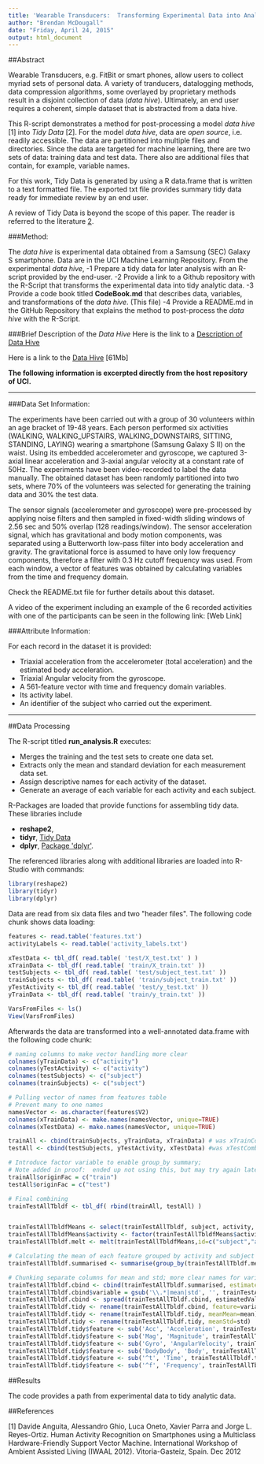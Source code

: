 ```yaml
---
title: 'Wearable Transducers:  Transforming Experimental Data into Analytic Data'
author: "Brendan McDougall"
date: "Friday, April 24, 2015"
output: html_document
---
```


##Abstract

Wearable Transducers, e.g. FitBit or smart phones, allow users to collect myriad sets of personal data.  A variety of tranducers, datalogging methods, data compression algorithms, some overlayed by proprietary methods result in a disjoint collection of data (*data hive*).  Ultimately, an end user requires a coherent, simple dataset that is abstracted from a data hive.

This R-script demonstrates a method for post-processing a model *data hive* [1] into *Tidy Data* [2].  For the model *data hive*, data are *open source*, i.e. readily accessible.  The data are partitioned into multiple files and directories.  Since the data are targeted for machine learning, there are two sets of data: training data and test data.  There also are additional files that contain, for example, variable names.

For this work, Tidy Data is generated by using a R data.frame that is written to a text formatted file.  The exported txt file provides summary tidy data ready for immediate review by an end user.

A review of Tidy Data is beyond the scope of this paper.  The reader is referred to the literature [2](https://www.google.com/url?sa=t&rct=j&q=&esrc=s&source=web&cd=2&cad=rja&uact=8&ved=0CCcQFjAB&url=http%3A%2F%2Fwww.jstatsoft.org%2Fv59%2Fi10%2Fpaper&ei=eSE9VfX3DIa4oQSA-IGQAQ&usg=AFQjCNFKII3Uv4EjwO-x6tt2F1zLHb_pkw).

###Method:

The *data hive* is experimental data obtained from a Samsung (SEC) Galaxy S smartphone.  Data
are in the UCI Machine Learning Repository.  From the experimental *data hive*, 
-1  Prepare a tidy data for later analysis with an R-script provided by the end-user.
-2  Provide a link to a Github repository with the R-Script that transforms the experimental data
into tidy analytic data.
-3  Provide a code book titled **CodeBook.md** that describes data, variables, and transformations of
the *data hive*.  (This file)
-4  Provide a README.md in the GitHub Repository that explains the method to post-process the *data hive* with the R-Script.  

###Brief Description of the *Data Hive*
Here is the link to a [Description of Data Hive](http://archive.ics.uci.edu/ml/datasets/Human+Activity+Recognition+Using+Smartphones)

Here is a link to the [Data Hive](https://d396qusza40orc.cloudfront.net/getdata%2Fprojectfiles%2FUCI%20HAR%20Dataset.zip)
[61Mb]

**The following information is excerpted directly from the host repository of UCI.**

***

###Data Set Information:

The experiments have been carried out with a group of 30 volunteers within an age bracket of 19-48 years. Each person performed six activities (WALKING, WALKING_UPSTAIRS, WALKING_DOWNSTAIRS, SITTING, STANDING, LAYING) wearing a smartphone (Samsung Galaxy S II) on the waist. Using its embedded accelerometer and gyroscope, we captured 3-axial linear acceleration and 3-axial angular velocity at a constant rate of 50Hz. The experiments have been video-recorded to label the data manually. The obtained dataset has been randomly partitioned into two sets, where 70% of the volunteers was selected for generating the training data and 30% the test data. 

The sensor signals (accelerometer and gyroscope) were pre-processed by applying noise filters and then sampled in fixed-width sliding windows of 2.56 sec and 50% overlap (128 readings/window). The sensor acceleration signal, which has gravitational and body motion components, was separated using a Butterworth low-pass filter into body acceleration and gravity. The gravitational force is assumed to have only low frequency components, therefore a filter with 0.3 Hz cutoff frequency was used. From each window, a vector of features was obtained by calculating variables from the time and frequency domain.

Check the README.txt file for further details about this dataset. 

A video of the experiment including an example of the 6 recorded activities with one of the participants can be seen in the following link: [Web Link]


###Attribute Information:

For each record in the dataset it is provided: 
- Triaxial acceleration from the accelerometer (total acceleration) and the estimated body acceleration. 
- Triaxial Angular velocity from the gyroscope. 
- A 561-feature vector with time and frequency domain variables. 
- Its activity label. 
- An identifier of the subject who carried out the experiment.

***

##Data Processing

The R-script titled **run_analysis.R** executes:

- Merges the training and the test sets to create one data set.
- Extracts only the mean and standard deviation for each measurement data set.
- Assign descriptive names for each activity of the dataset.
- Generate an average of each variable for each activity and each subject.

R-Packages are loaded that provide functions for assembling tidy data.  These libraries include 

- **reshape2**,
- **tidyr**, [Tidy Data]()
- **dplyr**, [Package 'dplyr'](http://cran.r-project.org/web/packages/dplyr/dplyr.pdf).

The referenced libraries along with additional libraries are loaded into R-Studio with commands:

```r
library(reshape2)
library(tidyr)
library(dplyr)
```


Data are read from six data files and two "header files".  The following code chunk shows data loading:


```r
features <- read.table('features.txt')
activityLabels <- read.table('activity_labels.txt')

xTestData <- tbl_df( read.table( 'test/X_test.txt' ) )
xTrainData <- tbl_df( read.table( 'train/X_train.txt' ))
testSubjects <- tbl_df( read.table( 'test/subject_test.txt' ))
trainSubjects <- tbl_df( read.table( 'train/subject_train.txt' ))
yTestActivity <- tbl_df( read.table( 'test/y_test.txt' ))
yTrainData <- tbl_df( read.table( 'train/y_train.txt' ))

VarsFromFiles <- ls()
View(VarsFromFiles)
```

Afterwards the data are transformed into a well-annotated data.frame with the following code chunk:

```r
# naming columns to make vector handling more clear
colnames(yTrainData) <- c("activity")
colnames(yTestActivity) <- c("activity")
colnames(testSubjects) <- c("subject")
colnames(trainSubjects) <- c("subject")

# Pulling vector of names from features table
# Prevent many to one names 
namesVector <- as.character(features$V2)
colnames(xTrainData) <- make.names(namesVector, unique=TRUE)
colnames(xTestData) <- make.names(namesVector, unique=TRUE)

trainAll <- cbind(trainSubjects, yTrainData, xTrainData) # was xTrainCombined
testAll <- cbind(testSubjects, yTestActivity, xTestData) #was xTestCombined

# Introduce factor variable to enable group_by summary; 
# Note added in proof:  ended up not using this, but may try again later
trainAll$originFac = c("train")
testAll$originFac = c("test")

# Final combining
trainTestAllTbldf <- tbl_df( rbind(trainAll, testAll) )


trainTestAllTbldfMeans <- select(trainTestAllTbldf, subject, activity, grep("\\.mean\\.|\\.std\\.", names(trainTestAllTbldf)))
trainTestAllTbldfMeans$activity <- factor(trainTestAllTbldfMeans$activity, levels=activityLabels$V1, labels=activityLabels$V2)
trainTestAllTbldf.melt <- melt(trainTestAllTbldfMeans,id=c("subject","activity"),measure.vars=names(select(trainTestAllTbldfMeans, -subject, -activity)))

# Calculating the mean of each feature grouped by activity and subject -> s/sqrt(n) estimate of parent population
trainTestAllTbldf.summarised <- summarise(group_by(trainTestAllTbldf.melt, subject, activity, variable), mean=mean(value))

# Chunking separate columns for mean and std; more clear names for variables
trainTestAllTbldf.cbind <- cbind(trainTestAllTbldf.summarised, estimatedValue=sub('^.*(mean|std).*$', "\\1", trainTestAllTbldf.summarised$variable))
trainTestAllTbldf.cbind$variable = gsub('\\.*|mean|std', '', trainTestAllTbldf.cbind$variable)
trainTestAllTbldf.cbind <- spread(trainTestAllTbldf.cbind, estimatedValue, mean)
trainTestAllTbldf.tidy <- rename(trainTestAllTbldf.cbind, feature=variable)
trainTestAllTbldf.tidy <- rename(trainTestAllTbldf.tidy, meanMean=mean)
trainTestAllTbldf.tidy <- rename(trainTestAllTbldf.tidy, meanStd=std)
trainTestAllTbldf.tidy$feature <- sub('Acc', 'Acceleration', trainTestAllTbldf.tidy$feature)
trainTestAllTbldf.tidy$feature <- sub('Mag', 'Magnitude', trainTestAllTbldf.tidy$feature)
trainTestAllTbldf.tidy$feature <- sub('Gyro', 'AngularVelocity', trainTestAllTbldf.tidy$feature)
trainTestAllTbldf.tidy$feature <- sub('BodyBody', 'Body', trainTestAllTbldf.tidy$feature)
trainTestAllTbldf.tidy$feature <- sub('^t', 'Time', trainTestAllTbldf.tidy$feature)
trainTestAllTbldf.tidy$feature <- sub('^f', 'Frequency', trainTestAllTbldf.tidy$feature)
```


##Results

The code provides a path from experimental data to tidy analytic data.

##References

[1] Davide Anguita, Alessandro Ghio, Luca Oneto, Xavier Parra and Jorge L. Reyes-Ortiz. Human Activity Recognition on Smartphones using a Multiclass Hardware-Friendly Support Vector Machine. International Workshop of Ambient Assisted Living (IWAAL 2012). Vitoria-Gasteiz, Spain. Dec 2012
